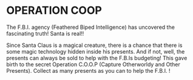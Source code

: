 # OPERATION COOP

The F.B.I. agency (Feathered Biped Intelligence) has uncovered the fascinating truth!
Santa is real!!

Since Santa Claus is a magical creature,
there is a chance that there is some magic technology hidden inside his presents.
And if not, well, the presents can always be sold to help with the F.B.Is budgeting!
This gave birth to the secret Operation C.O.O.P (Capture Otherworldy and Other Presents).
Collect as many presents as you can to help the F.B.I. ! 
